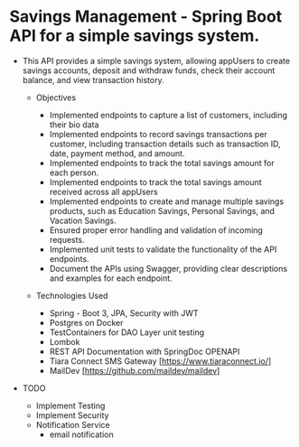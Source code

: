 #  Savings Management - Spring Boot API for a simple savings system.
   +  This API provides a simple savings system, allowing appUsers to create savings accounts, deposit and withdraw funds, check their account balance, and view transaction history.
       +   Objectives
           +  Implemented endpoints to capture a list of customers, including their bio data
           +  Implemented endpoints to record savings transactions per customer, including transaction details such as transaction ID, date, payment method, and amount.
           +  Implemented endpoints to track the total savings amount for each person.
           +  Implemented endpoints to track the total savings amount received across all appUsers
           +  Implemented endpoints to create and manage multiple savings products, such as Education Savings, Personal Savings, and Vacation Savings.
           +  Ensured proper error handling and validation of incoming requests.
           +  Implemented unit tests to validate the functionality of the API endpoints.
           +  Document the APIs using Swagger, providing clear descriptions and examples for each endpoint.

       +   Technologies Used
           +  Spring - Boot 3, JPA, Security with JWT
           +  Postgres on Docker
           +  TestContainers for DAO Layer unit testing
           +  Lombok
           +  REST API Documentation with SpringDoc OPENAPI
           +  Tiara Connect SMS Gateway [https://www.tiaraconnect.io/]
           +  MailDev [https://github.com/maildev/maildev]
           
  +    TODO
       +  Implement Testing
       +  Implement Security
       +  Notification Service
          +  email notification